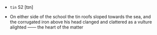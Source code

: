 - `tin` S2 [tɪn]



-  On either side of the school the tin roofs sloped towards the sea, and the corrugated iron above his head clanged and clattered as a vulture alighted —— the heart of the matter